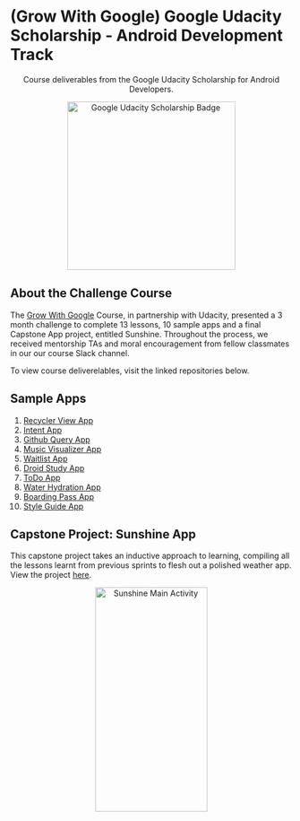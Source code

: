# (Grow With Google) Google Udacity Scholarship - Android Development Track
<p align="center">Course deliverables from the Google Udacity Scholarship for Android Developers.</p>

<p align="center">
  <img src="http://bsft.io/x/qej8cn?uid=41c82f6d-b119-4efd-96d1-bdd6d12d0d04&mid=71bc16dc-ecd8-4745-84dd-b637289091e0&txnid=47d38ef5-bd0a-4e05-b0e9-385b572f8bd1" width="300" height="300" title="Google Udacity Scholarship Badge" >
</p>

## About the Challenge Course
The [Grow With Google](https://grow.google/developers/) Course, in partnership with Udacity, presented a 3 month challenge to complete 13 lessons, 10 sample apps and a final Capstone App project, entitled Sunshine. Throughout the process, we received mentorship TAs and moral encouragement from fellow classmates in our our course Slack channel.

To view course deliverelables, visit the linked repositories below.


## Sample Apps
1.  [Recycler View App](https://github.com/codeamt/Grow-With-Google-Scholarship---Android-Dev-Track/tree/master/Recycler%20View%20App/README.md)
2.  [Intent App](https://github.com/codeamt/Grow-With-Google-Scholarship---Android-Dev-Track/tree/master/Intent%20App/README.md)
3.  [Github Query App](https://github.com/codeamt/Grow-With-Google-Scholarship---Android-Dev-Track/tree/master/Github%20Query%20App/README.md)
4.  [Music Visualizer App](https://github.com/codeamt/Grow-With-Google-Scholarship---Android-Dev-Track/tree/master/Music%20Visualizer%20App/README.md)
5.  [Waitlist App](https://github.com/codeamt/Grow-With-Google-Scholarship---Android-Dev-Track/tree/master/Waitlist%20App/README.md)
6.  [Droid Study App](https://github.com/codeamt/Grow-With-Google-Scholarship---Android-Dev-Track/tree/master/Droid%20Study%20App/README.md)
7.  [ToDo App](https://github.com/codeamt/Grow-With-Google-Scholarship---Android-Dev-Track/tree/master/ToDo%20App/README.md)
8.  [Water Hydration App](https://github.com/codeamt/Grow-With-Google-Scholarship---Android-Dev-Track/tree/master/Water%20Hydration%20App/README.md)
9.  [Boarding Pass App](https://github.com/codeamt/Grow-With-Google-Scholarship---Android-Dev-Track/tree/master/Boarding%20Pass%20App/README.md)
10. [Style Guide App](https://github.com/codeamt/Grow-With-Google-Scholarship---Android-Dev-Track/tree/master/Style%20Guide%20App/README.md)

## Capstone Project: Sunshine App

This capstone project takes an inductive approach to learning, compiling all the lessons learnt from previous sprints to flesh out a polished weather app. View the project [here](https://github.com/codeamt/Grow-With-Google-Scholarship---Android-Dev-Track/tree/master/Sunshine%20App/README.md). 

<p align="center">
<img src="https://ucarecdn.com/83b32f2f-f7c5-41b3-8475-e72915b4634f/" width="200" height="400" title="Sunshine Main Activity">
</p>
